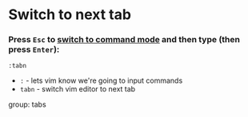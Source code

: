 # Switch to next tab

### Press `Esc` to [switch to command mode](/vim/how-to-switch-to-command-mode) and then type (then press `Enter`):

```text
:tabn
```

- `:` - lets vim know we're going to input commands
- `tabn` - switch vim editor to next tab

group: tabs


